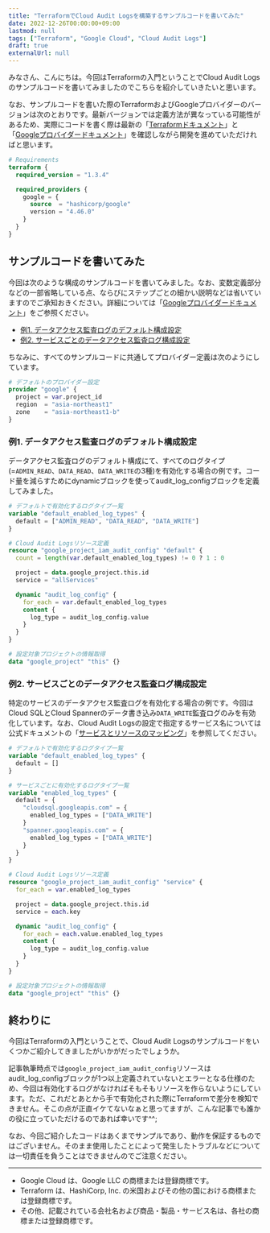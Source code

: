 ```yaml
---
title: "TerraformでCloud Audit Logsを構築するサンプルコードを書いてみた"
date: 2022-12-26T00:00:00+09:00
lastmod: null
tags: ["Terraform", "Google Cloud", "Cloud Audit Logs"]
draft: true
externalUrl: null
---
```


みなさん、こんにちは。今回はTerraformの入門ということでCloud Audit Logsのサンプルコードを書いてみましたのでこちらを紹介していきたいと思います。

なお、サンプルコードを書いた際のTerraformおよびGoogleプロバイダーのバージョンは次のとおりです。最新バージョンでは定義方法が異なっている可能性があるため、実際にコードを書く際は最新の「[Terraformドキュメント]」と「[Googleプロバイダードキュメント]」を確認しながら開発を進めていただければと思います。

[Terraformドキュメント]: https://developer.hashicorp.com/terraform/docs
[Googleプロバイダードキュメント]: https://registry.terraform.io/providers/hashicorp/google/latest/docs

```tf:versions.tf
# Requirements
terraform {
  required_version = "1.3.4"

  required_providers {
    google = {
      source  = "hashicorp/google"
      version = "4.46.0"
    }
  }
}
```

<!-- omit in toc -->
## サンプルコードを書いてみた

今回は次のような構成のサンプルコードを書いてみました。なお、変数定義部分などの一部省略している点、ならびにステップごとの細かい説明などは省いていますのでご承知おきください。詳細については「[Googleプロバイダードキュメント]」をご参照ください。

- [例1. データアクセス監査ログのデフォルト構成設定](#例1-データアクセス監査ログのデフォルト構成設定)
- [例2. サービスごとのデータアクセス監査ログ構成設定](#例2-サービスごとのデータアクセス監査ログ構成設定)

ちなみに、すべてのサンプルコードに共通してプロバイダー定義は次のようにしています。

```tf:proiders.tf
# デフォルトのプロバイダー設定
provider "google" {
  project = var.project_id
  region  = "asia-northeast1"
  zone    = "asia-northeast1-b"
}
```

### 例1. データアクセス監査ログのデフォルト構成設定

データアクセス監査ログのデフォルト構成にて、すべてのログタイプ(=`ADMIN_READ`、`DATA_READ`、`DATA_WRITE`の3種)を有効化する場合の例です。コード量を減らすためにdynamicブロックを使ってaudit_log_configブロックを定義してみました。

```tf
# デフォルトで有効化するログタイプ一覧
variable "default_enabled_log_types" {
  default = ["ADMIN_READ", "DATA_READ", "DATA_WRITE"]
}

# Cloud Audit Logsリソース定義
resource "google_project_iam_audit_config" "default" {
  count = length(var.default_enabled_log_types) != 0 ? 1 : 0

  project = data.google_project.this.id
  service = "allServices"

  dynamic "audit_log_config" {
    for_each = var.default_enabled_log_types
    content {
      log_type = audit_log_config.value
    }
  }
}

# 設定対象プロジェクトの情報取得
data "google_project" "this" {}
```

### 例2. サービスごとのデータアクセス監査ログ構成設定

特定のサービスのデータアクセス監査ログを有効化する場合の例です。今回はCloud SQLとCloud Spannerのデータ書き込み`DATA_WRITE`監査ログのみを有効化しています。なお、Cloud Audit Logsの設定で指定するサービス名については公式ドキュメントの「[サービスとリソースのマッピング](https://cloud.google.com/logging/docs/api/v2/resource-list?hl=ja#service-names)」を参照してください。

```tf
# デフォルトで有効化するログタイプ一覧
variable "default_enabled_log_types" {
  default = []
}

# サービスごとに有効化するログタイプ一覧
variable "enabled_log_types" {
  default = {
    "cloudsql.googleapis.com" = {
      enabled_log_types = ["DATA_WRITE"]
    }
    "spanner.googleapis.com" = {
      enabled_log_types = ["DATA_WRITE"]
    }
  }
}

# Cloud Audit Logsリソース定義
resource "google_project_iam_audit_config" "service" {
  for_each = var.enabled_log_types

  project = data.google_project.this.id
  service = each.key

  dynamic "audit_log_config" {
    for_each = each.value.enabled_log_types
    content {
      log_type = audit_log_config.value
    }
  }
}

# 設定対象プロジェクトの情報取得
data "google_project" "this" {}
```

<!-- omit in toc -->
## 終わりに

今回はTerraformの入門ということで、Cloud Audit Logsのサンプルコードをいくつかご紹介してきましたがいかがだったでしょうか。

記事執筆時点では`google_project_iam_audit_config`リソースはaudit_log_configブロックが1つ以上定義されていないとエラーとなる仕様のため、今回は有効化するログがなければそもそもリソースを作らないようにしています。ただ、これだとあとから手で有効化された際にTerraformで差分を検知できません。そこの点が正直イケてないなぁと思ってますが、こんな記事でも誰かの役に立っていただけるのであれば幸いです^^;

なお、今回ご紹介したコードはあくまでサンプルであり、動作を保証するものではございません。そのまま使用したことによって発生したトラブルなどについては一切責任を負うことはできませんのでご注意ください。

---

- Google Cloud は、Google LLC の商標または登録商標です。
- Terraform は、HashiCorp, Inc. の米国およびその他の国における商標または登録商標です。
- その他、記載されている会社名および商品・製品・サービス名は、各社の商標または登録商標です。

